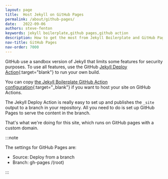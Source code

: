 ```yaml
---
layout: page
title:  Host Jekyll on GitHub Pages
permalink: /about/github-pages/
date:   2022-09-06
authors: steve-fenton
keywords: jekyll boilerplate,github pages,github action
description: How to get the most from Jekyll Boilerplate and GitHub Pages.
nav-title: GitHub Pages
nav-order: 7000
---
```


GitHub use a sandbox version of Jekyll that limits some features for security purposes. To use all features, use the GitHub [Jekyll Deploy Action](https://github.com/jeffreytse/jekyll-deploy-action){:target="blank"} to run your own build.

You can copy [the Jekyll Boilerplate GitHub Action configuration](https://github.com/Steve-Fenton/jekyll-boilerplate/tree/main/.github/workflows){:target="_blank"} if you want to host your site on GitHub Actions.

The Jekyll Deploy Action is really easy to set up and publishes the `_site` output to a branch in your repository. All you need to do is set up GitHub Pages to serve the content in the branch.

That's what we're doing for this site, which runs on GitHub pages with a custom domain.

:::note

The settings for GitHub Pages are:

- Source: Deploy from a branch
- Branch: gh-pages /(root)

:::